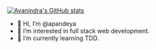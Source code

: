 [![Avanindra's GitHub stats](https://github-readme-stats.vercel.app/api?username=apandeya)](https://github.com/apandeya/github-readme-stats)
- 👋 Hi, I’m @apandeya
- 👀 I’m interested in full stack web development.
- 🌱 I’m currently learning TDD.

<!---
apandeya/apandeya is a ✨ special ✨ repository because its `README.md` (this file) appears on your GitHub profile.
You can click the Preview link to take a look at your changes.
--->
